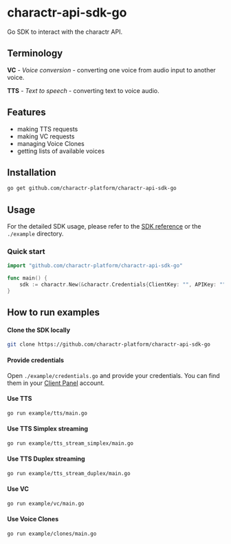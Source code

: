 # charactr-api-sdk-go

Go SDK to interact with the charactr API.

## Terminology
**VC** - *Voice conversion* - converting one voice from audio input to another voice.

**TTS** - *Text to speech* - converting text to voice audio.

## Features

- making TTS requests
- making VC requests
- managing Voice Clones
- getting lists of available voices

## Installation
```bash
go get github.com/charactr-platform/charactr-api-sdk-go
```

## Usage

For the detailed SDK usage, please refer to the [SDK reference](https://docs.api.gemelo.ai/reference/go) or the `./example` directory.

### Quick start
```go
import "github.com/charactr-platform/charactr-api-sdk-go"

func main() {
    sdk := charactr.New(&charactr.Credentials{ClientKey: "", APIKey: ""})
}
```

## How to run examples

#### Clone the SDK locally
```bash
git clone https://github.com/charactr-platform/charactr-api-sdk-go
```

#### Provide credentials
Open `./example/credentials.go` and provide your credentials. You can find them in your [Client Panel](https://app.gemelo.ai) account.

#### Use TTS
```bash
go run example/tts/main.go
```

#### Use TTS Simplex streaming
```bash
go run example/tts_stream_simplex/main.go
```

#### Use TTS Duplex streaming
```bash
go run example/tts_stream_duplex/main.go
```

#### Use VC
```bash
go run example/vc/main.go
```

#### Use Voice Clones
```bash
go run example/clones/main.go
```
